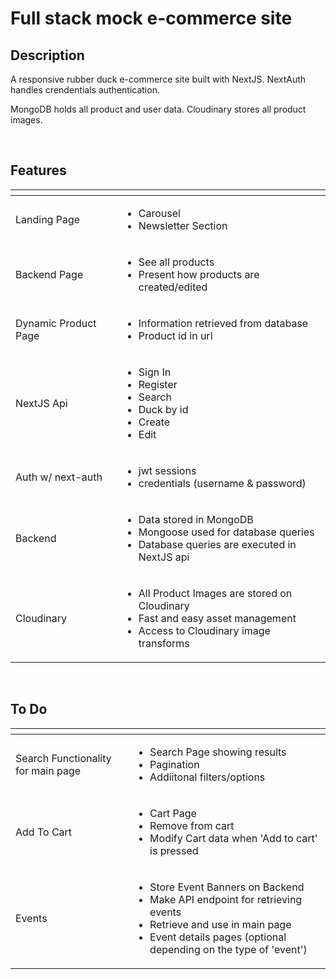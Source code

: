 # Full stack mock e-commerce site

## Description

A responsive rubber duck e-commerce site built with NextJS.
NextAuth handles crendentials authentication.

MongoDB holds all product and user data.
Cloudinary stores all product images.

<br/>

## Features

<table>
  <thead>
    <tr>
    <th></th>
    <th></th>
    </tr>
  </thead>
  
  <tbody>
    <tr>
      <td>Landing Page</td>
      <td>
        <ul>
          <li>Carousel</li>
          <li>Newsletter Section</li>
        </ul>
      </td>
    </tr>
    <tr>
      <td>Backend Page</td>
      <td>
        <ul>
          <li>See all products</li>
          <li>Present how products are created/edited</li>
        </ul>
      </td>
    </tr>
    <tr>
      <td>Dynamic Product Page</td>
      <td>
        <ul>
          <li>Information retrieved from database</li>
          <li>Product id in url</li>
        </ul>
      </td>
    </tr>
    <tr>
      <td>NextJS Api</td>
      <td>
        <ul>
          <li>Sign In</li>
          <li>Register</li>
          <li>Search</li>
          <li>Duck by id</li>
          <li>Create</li>
          <li>Edit</li>
        </ul>
      </td>
    </tr>
    <tr>
      <td>Auth w/ next-auth</td>
      <td>
        <ul>
          <li>jwt sessions</li>
          <li>credentials (username & password)</li>
        </ul>
      </td>
    </tr>
    <tr>
      <td>Backend</td>
      <td>
        <ul>
          <li>Data stored in MongoDB</li>
          <li>Mongoose used for database queries</li>
          <li>Database queries are executed in NextJS api</li>
        </ul>
      </td>
    </tr>
    <tr>
      <td>Cloudinary</td>
      <td>
        <ul>
          <li>All Product Images are stored on Cloudinary</li>
          <li>Fast and easy asset management</li>
          <li>Access to Cloudinary image transforms</li>
        </ul>
      </td>
    </tr>
    
  </tbody>

</table>

<br/>

## To Do

<table>
  <thead>
    <tr>
    <th></th>
    <th></th>
    </tr>
  </thead>
  
  <tbody>
    <tr>
      <td>Search Functionality for main page</td>
      <td>
        <ul>
          <li>Search Page showing results</li>
          <li>Pagination</li>
          <li>Addiitonal filters/options</li>
        </ul>
      </td>
    </tr>
    <tr>
      <td>Add To Cart</td>
      <td>
        <ul>
          <li>Cart Page</li>
          <li>Remove from cart</li>
          <li>Modify Cart data when 'Add to cart' is pressed</li>
        </ul>
      </td>
    </tr>
    <tr>
    <td>Events</td>
    <td>
      <ul>
        <li>Store Event Banners on Backend</li>
        <li>Make API endpoint for retrieving events</li>
        <li>Retrieve and use in main page</li>
        <li>Event details pages (optional depending on the type of 'event')</li>
      </ul>
    </td>
    </tr>
  </tbody>
</table>
